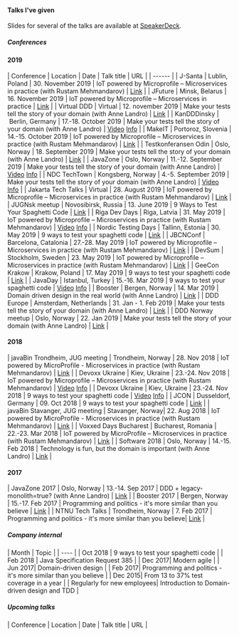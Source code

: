 #### Talks I've given
Slides for several of the talks are available at <a href="https://speakerdeck.com/madsopheim">SpeakerDeck</a>.

##### Conferences
#### 2019

| Conference | Location | Date | Talk title | URL |
| ------ |
| J-Santa | Lublin, Poland | 30. November 2019 | IoT powered by Microprofile – Microservices in practice (with Rustam Mehmandarov) | <a href="https://j-santa.pl/">Link</a> |
| JFuture | Minsk, Belarus | 16. November 2019 | IoT powered by Microprofile – Microservices in practice | <a href="https://jfuture.dev/#talk_Mads_Opheim">Link</a> |
| Virtual DDD | Virtual | 12. november 2019 | Make your tests tell the story of your domain (with Anne Landro) | <a href="https://www.meetup.com/Virtual-Domain-Driven-Design-meetup/events/266077606/">Link</a> |
| KanDDDinsky | Berlin, Germany | 17.-18. October 2019 | Make your tests tell the story of your domain (with Anne Landro) | <a href="https://www.youtube.com/watch?v=j70OLAvs_-8&">Video</a> <a href="https://kandddinsky.de/">Info</a> |
| MakeIT | Portoroz, Slovenia | 14.-15. October 2019 | IoT powered by Microprofile – Microservices in practice (with Rustam Mehmandarov) | <a href="https://www.makeit.si/index.php/vsebina/java-devops/item/90-iot-powered-by-microprofile-microservices-in-practice/">Link</a> |
| Testkonferansen Odin | Oslo, Norway | 18. September 2019 | Make your tests tell the story of your domain (with Anne Landro) | <a href="https://event.dnd.no/odin/make-your-tests-tell-the-story-of-your-domain/">Link</a> |
| JavaZone | Oslo, Norway | 11.-12. September 2019 | Make your tests tell the story of your domain (with Anne Landro) | <a href="https://vimeo.com/360781128">Video</a> <a href="https://2019.javazone.no/program/31684fcf-7dc4-4b3d-ae1a-1d4e46e0b9e4">Info</a> |
| NDC TechTown | Kongsberg, Norway | 4.-5. September 2019 | Make your tests tell the story of your domain (with Anne Landro) | <a href="https://www.youtube.com/watch?v=IepYRiQ7Flw">Video</a> <a href="https://ndctechtown.com/talk/make-your-tests-tell-the-story-of-your-domain/">Info</a> |
| Jakarta Tech Talks | Virtual | 28. August 2019 | IoT powered by Microprofile – Microservices in practice (with Rustam Mehmandarov) | <a href="https://www.meetup.com/jakartatechtalks_/events/263423153/">Link</a> |
| JUGNsk meetup | Novosibirsk, Russia | 13. June 2019 | 9 Ways to Test Your Spaghetti Code | <a href="https://www.meetup.com/JUGNsk/events/262010051/">Link</a> |
| Riga Dev Days | Riga, Latvia | 31. May 2019 | IoT powered by Microprofile – Microservices in practice (with Rustam Mehmandarov) | <a href="https://www.youtube.com/watch?v=Kp5NRcbDvOk">Video</a> <a href="https://2019.rigadevdays.lv/event-sessions/iot-powered-by-microprofile-microservices-in-practice/">Info</a> |
| Nordic Testing Days | Tallinn, Estonia | 30. May 2019 | 9 ways to test your spaghetti code | <a href="https://nordictestingdays.eu/events/tracks/9-ways-test-your-spaghetti-code">Link</a> |
| JBCNConf | Barcelona, Catalonia | 27.-28. May 2019 | IoT powered by Microprofile – Microservices in practice (with Rustam Mehmandarov) | <a href="http://www.jbcnconf.com/2019/infoTalk.html?id=5c44693a9034ae38180b14b2">Link</a> |
| DevSum | Stockholm, Sweden | 23. May 2019 | IoT powered by Microprofile – Microservices in practice (with Rustam Mehmandarov) | <a href="https://www.devsum.se/sessions/iot-powered-by-microprofile-microservices-in-practice/">Link</a> |
| GeeCon Krakow | Krakow, Poland | 17. May 2019 | 9 ways to test your spaghetti code | <a href="https://2019.geecon.org/speakers/info.html?id=492">Link</a> |
| JavaDay | Istanbul, Turkey | 15.-16. Mar 2019 | 9 ways to test your spaghetti code | <a href="https://www.youtube.com/watch?v=RaPegXzHvhg">Video</a> <a href="https://2019.javaday.istanbul/speaker/mads-opheim/">Info</a> |
| Booster | Bergen, Norway | 14. Mar 2019 | Domain driven design in the real world (with Anne Landro) | <a href="https://2019.boosterconf.no/talks/1216">Link</a> |
| DDD Europe | Amsterdam, Netherlands | 31. Jan - 1. Feb 2019 | Make your tests tell the story of your domain (with Anne Landro) | <a href="https://dddeurope.com/2019/speakers/mads-opheim/">Link</a> |
| DDD Norway meetup | Oslo, Norway | 22. Jan 2019 | Make your tests tell the story of your domain (with Anne Landro) | <a href="https://www.meetup.com/dddnorway/events/257968490/">Link</a> |


#### 2018

| javaBin Trondheim, JUG meeting | Trondheim, Norway | 28. Nov 2018 | IoT powered by MicroProfile - Microservices in practice (with Rustam Mehmandarov) | <a href="https://www.meetup.com/javaBin-Trondheim/events/255193377/">Link</a> |
| Devoxx Ukraine | Kiev, Ukraine | 23.-24. Nov 2018 | IoT powered by Microprofile – Microservices in practice (with Rustam Mehmandarov) | <a href="https://www.youtube.com/watch?v=r6bhFOr_jNg">Video</a> <a href="https://dvua18.confinabox.com/talk/NBH-1424/IoT_powered_by_Microprofile_%E2%80%93_Microservices_in_practice">Info</a> |
| Devoxx Ukraine | Kiev, Ukraine | 23.-24. Nov 2018 | 9 ways to test your spaghetti code | <a href="https://www.youtube.com/watch?v=ZMuI524OP-8">Video</a> <a href="https://dvua18.confinabox.com/talk/XGY-1566/9_ways_to_test_your_spaghetti_code">Info</a> |
| JCON | Dusseldorf, Germany | 09. Oct 2018 | 9 ways to test your spaghetti code | <a href="http://jcon.one/en">Link</a> |
| javaBin Stavanger, JUG meeting | Stavanger, Norway| 22. Aug 2018 | IoT powered by MicroProfile - Microservices in practice (with Rustam Mehmandarov) | <a href="https://www.meetup.com/javaBin-Stavanger/events/253537920/">Link</a> |
| Voxxed Days Bucharest | Bucharest, Romania | 22.-23. Mar 2018 | IoT powered by MicroProfile – Microservices in practice (with Rustam Mehmandarov) | <a href="https://voxxeddays.com/romania/2018/01/16/iot-powered-by-microprofile-microservices-in-practice/">Link</a> |
| Software 2018 | Oslo, Norway | 14.-15. Feb 2018 | Technology is fun, but the domain is important (with Anne Landro) | <a href="https://event.dnd.no/software/sessions/teknologi-er-artig-men-domenet-er-viktig-vanne-landro-og-mads-opheim-computas/">Link</a> |

#### 2017

| JavaZone 2017 | Oslo, Norway | 13.-14. Sep 2017 | DDD + legacy-monolith=true? (with Anne Landro) | <a href="https://2017.javazone.no/program/bcbb8c889b204ddbb59a4c5d67035897">Link</a> |
| Booster 2017 | Bergen, Norway | 15.-17. Feb 2017 | Programming and politics - it's more similar than you believe | <a href="https://2017.boosterconf.no/talks/877">Link</a> |
| NTNU Tech Talks | Trondheim, Norway | 7. Feb 2017 | Programming and politics - it's more similar than you believe| <a href="https://techtalks.no/">Link</a> |


##### Company internal

| Month | Topic |
| ---- |
| Oct 2018 | 9 ways to test your spaghetti code |
| Feb 2018 | Java Specification Request 385 |
| Dec 2017| Modern agile |
| Jun 2017| Domain-driven design |
| Feb 2017| Programming and politics - it's more similar than you believe |
| Dec 2015| From 13 to 37% test coverage in a year | 
| Regularly for new employees| Introduction to Domain-driven design and TDD |

##### Upcoming talks

| Conference | Location | Date | Talk title | URL |